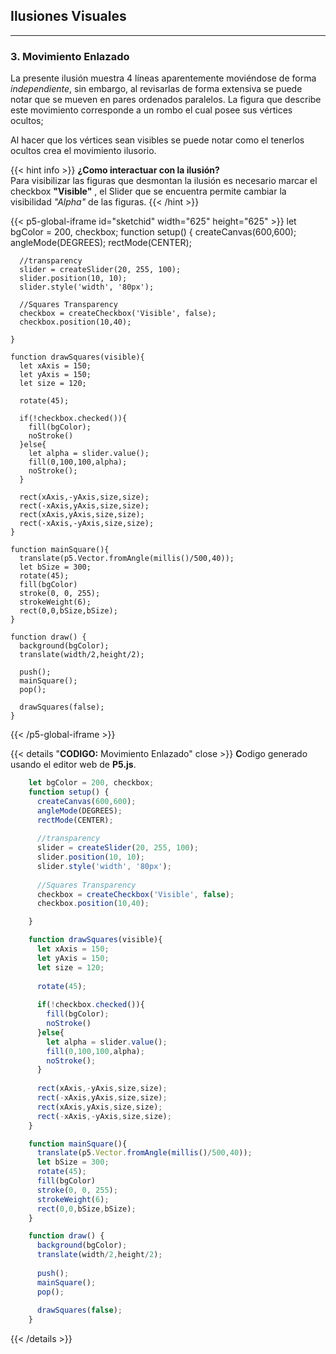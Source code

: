 ## Ilusiones Visuales
---
### **3. Movimiento Enlazado**

La presente ilusión muestra 4 líneas aparentemente moviéndose de forma _independiente_, sin embargo, al revisarlas de forma extensiva se puede notar que se mueven en pares ordenados paralelos. La figura que describe este movimiento corresponde a un rombo el cual posee sus vértices ocultos;

Al hacer que los vértices sean visibles se puede notar como el tenerlos ocultos crea el movimiento ilusorio.

{{< hint info >}}
**¿Como interactuar con la ilusión?**  
Para visibilizar las figuras que desmontan la ilusión es necesario marcar
el checkbox **"Visible"** , el Slider que se encuentra permite cambiar la 
visibilidad _"Alpha"_ de las figuras.
{{< /hint >}}

{{< p5-global-iframe id="sketchid"  width="625" height="625" >}}
    let bgColor = 200, checkbox;
    function setup() {
      createCanvas(600,600);
      angleMode(DEGREES);
      rectMode(CENTER);
    
      //transparency
      slider = createSlider(20, 255, 100);
      slider.position(10, 10);
      slider.style('width', '80px');
    
      //Squares Transparency
      checkbox = createCheckbox('Visible', false);
      checkbox.position(10,40);

    }

    function drawSquares(visible){
      let xAxis = 150;
      let yAxis = 150;
      let size = 120;
    
      rotate(45);
    
      if(!checkbox.checked()){
        fill(bgColor);
        noStroke()
      }else{
        let alpha = slider.value();
        fill(0,100,100,alpha);
        noStroke();
      }
    
      rect(xAxis,-yAxis,size,size);
      rect(-xAxis,yAxis,size,size);
      rect(xAxis,yAxis,size,size);
      rect(-xAxis,-yAxis,size,size);
    }

    function mainSquare(){
      translate(p5.Vector.fromAngle(millis()/500,40));
      let bSize = 300;
      rotate(45);
      fill(bgColor)
      stroke(0, 0, 255);
      strokeWeight(6);
      rect(0,0,bSize,bSize);
    }

    function draw() {
      background(bgColor);
      translate(width/2,height/2);
    
      push();
      mainSquare();
      pop();
    
      drawSquares(false);
    }
{{< /p5-global-iframe >}}

{{< details "**CODIGO:** Movimiento Enlazado" close >}}
**C**odigo generado usando el editor web de **P5.js**.
```javascript
    let bgColor = 200, checkbox;
    function setup() {
      createCanvas(600,600);
      angleMode(DEGREES);
      rectMode(CENTER);
    
      //transparency
      slider = createSlider(20, 255, 100);
      slider.position(10, 10);
      slider.style('width', '80px');
    
      //Squares Transparency
      checkbox = createCheckbox('Visible', false);
      checkbox.position(10,40);

    }

    function drawSquares(visible){
      let xAxis = 150;
      let yAxis = 150;
      let size = 120;
    
      rotate(45);
    
      if(!checkbox.checked()){
        fill(bgColor);
        noStroke()
      }else{
        let alpha = slider.value();
        fill(0,100,100,alpha);
        noStroke();
      }
    
      rect(xAxis,-yAxis,size,size);
      rect(-xAxis,yAxis,size,size);
      rect(xAxis,yAxis,size,size);
      rect(-xAxis,-yAxis,size,size);
    }

    function mainSquare(){
      translate(p5.Vector.fromAngle(millis()/500,40));
      let bSize = 300;
      rotate(45);
      fill(bgColor)
      stroke(0, 0, 255);
      strokeWeight(6);
      rect(0,0,bSize,bSize);
    }

    function draw() {
      background(bgColor);
      translate(width/2,height/2);
    
      push();
      mainSquare();
      pop();
    
      drawSquares(false);
    }
```
{{< /details >}}